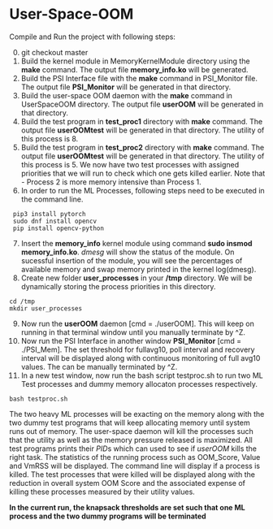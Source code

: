 # User-Space-OOM

Compile and Run the project with following steps:

0. git checkout master
1. Build the kernel module in MemoryKernelModule directory using the **make** command. The output file **memory_info.ko** will be generated.
2. Build the PSI Interface file with the **make** command in PSI_Monitor file. The output file **PSI_Monitor** will be generated in that directory.
3. Build the user-space OOM daemon with the **make** command in UserSpaceOOM directory. The output file **userOOM** will be generated in that directory.
4. Build the test program in **test_proc1** directory with **make** command. The output file **userOOMtest** will be generated in that directory. The utility of this process is 8.
5. Build the test program in **test_proc2** directory with **make** command. The output file **userOOMtest** will be generated in that directory. The utility of this process is 5. We now have two test processes with assigned priorities that we will run to check which one gets killed earlier. Note that - Process 2 is more memory intensive than Process 1.
6. In order to run the ML Processes, following steps need to be executed in the command line.
```
 pip3 install pytorch
 sudo dnf install opencv 
 pip install opencv-python
 ```
7. Insert the **memory_info** kernel module using command **sudo insmod memory_info.ko**. *dmesg* will show the status of the module. On sucessful insertion of the module, you will see the percentages of available memory and swap memory printed in the kernel log(dmesg).
8. Create new folder **user_processes** in your **/tmp** directory. We will be dynamically storing the process priorities in this directory.

```
cd /tmp
mkdir user_processes
```

9. Now run the **userOOM** daemon [cmd = ./userOOM]. This will keep on running in that terminal window until you manually terminate by ^Z.
10. Now run the PSI Interface in another window **PSI_Monitor** [cmd = ./PSI_Mem]. The set threshold for fullavg10, poll interval and recovery interval will be displayed along with continuous monitoring of full avg10 values. The can be manually terminated by ^Z.
11. In a new test window, now run the bash script testproc.sh to run two ML Test processes and dummy memory allocaton processes respectively.
```
bash testproc.sh
```

The two heavy ML processes will be exacting on the memory along with the two dummy test programs that will keep allocating memory until system runs out of memory.
The user-space daemon will kill the processes such that the utility as well as the memory pressure released is maximized. All test programs prints their *PID*s which can used to see if *userOOM* kills the right task. The statistics of the running process such as OOM_Score, Value and VmRSS will be displayed. The command line will display if a process is killed.
The test processes that were killed will be displayed along with the reduction in overall system OOM Score and the associated expense of killing these processes measured by their utility values.

 **In the current run, the knapsack thresholds are set such that one ML process and the two dummy programs will be terminated**
